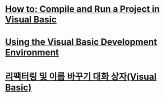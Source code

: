 # [How to: Compile and Run a Project in Visual Basic](how-to-compile-and-run-a-project.md)
# [Using the Visual Basic Development Environment](using-the-visual-basic-development-environment.md)
# [리팩터링 및 이름 바꾸기 대화 상자(Visual Basic)](refactoring-and-rename-dialog-box.md)
